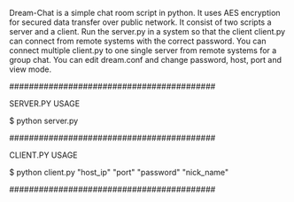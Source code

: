 Dream-Chat is a simple chat room script in python. It uses AES encryption for secured data transfer over public network. It consist of two scripts a server and a client. Run the server.py in a system so that the client client.py can connect from remote systems with the correct password. You can connect multiple client.py to one single server from remote systems for a group chat. You can edit dream.conf and change password, host, port and view mode.

##########################################

SERVER.PY USAGE

 $ python server.py

##########################################

CLIENT.PY USAGE

 $ python client.py "host_ip" "port" "password" "nick_name"

##########################################
